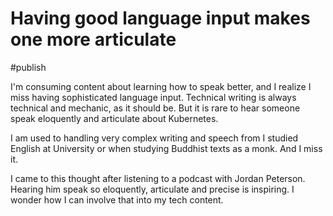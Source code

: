# Having good language input makes one more articulate

#publish 

I'm consuming content about learning how to speak better, and I realize I miss
having sophisticated language input. Technical writing is always technical and mechanic, as it should be. But it is rare to hear someone speak eloquently and articulate about Kubernetes. 

I am used to handling very complex writing and speech from I studied English at University or when studying Buddhist texts as a monk. And I miss it.

I came to this thought after listening to a podcast with Jordan Peterson. Hearing him speak so eloquently, articulate and precise is inspiring. I wonder how I can
involve that into my tech content.

